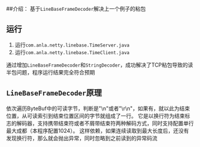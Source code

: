##介绍：
基于`LineBaseFrameDecoder`解决上一个例子的粘包

## 运行
1. 运行`com.anla.netty.linebase.TimeServer.java`
2. 运行`com.anla.netty.linebase.TimeClient.java`

通过增加`LineBaseFrameDecoder`和`StringDecoder`，成功解决了TCP粘包导致的读半包问题，程序运行结果完全符合预期


## `LineBaseFrameDecoder`原理
依次遍历ByteBuf中的可读字节，判断是"\n"或者"\r\n"，如果有，就以此为结束位置，从可读索引到结束位置区间的字节就组成了一行。
它是以换行符为结束标志的解码器，支持携带结束符或者不屑带结束符两种解码方式，同时支持配置单行最大成都（本程序配置1024）。
这样依赖，如果连续读取到最大长度后，还没有发现换行符，那么就会抛出异常，同时忽略到之前读到的异常码流